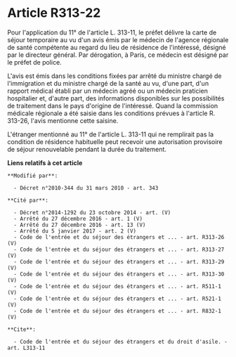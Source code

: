# Article R313-22

Pour l'application du 11° de l'article L. 313-11, le préfet délivre la carte de séjour temporaire au vu d'un avis émis par le
médecin de l'agence régionale de santé compétente au regard du lieu de résidence de l'intéressé, désigné par le directeur
général. Par dérogation, à Paris, ce médecin est désigné par le préfet de police. 

L'avis est émis dans les conditions fixées par arrêté du ministre chargé de l'immigration et du ministre chargé de la santé
au vu, d'une part, d'un rapport médical établi par un médecin agréé ou un médecin praticien hospitalier et, d'autre part, des
informations disponibles sur les possibilités de traitement dans le pays d'origine de l'intéressé. Quand la commission
médicale régionale a été saisie dans les conditions prévues à l'article R. 313-26, l'avis mentionne cette saisine.

L'étranger mentionné au 11° de l'article L. 313-11 qui ne remplirait pas la condition de résidence habituelle peut recevoir
une autorisation provisoire de séjour renouvelable pendant la durée du traitement.

**Liens relatifs à cet article**

	**Modifié par**:

	  - Décret n°2010-344 du 31 mars 2010 - art. 343

	**Cité par**:

	  - Décret n°2014-1292 du 23 octobre 2014 - art. (V)
	  - Arrêté du 27 décembre 2016 - art. 1 (V)
	  - Arrêté du 27 décembre 2016 - art. 13 (V)
	  - Arrêté du 5 janvier 2017 - art. 2 (V)
	  - Code de l'entrée et du séjour des étrangers et ... - art. R313-26 (V)
	  - Code de l'entrée et du séjour des étrangers et ... - art. R313-27 (V)
	  - Code de l'entrée et du séjour des étrangers et ... - art. R313-29 (V)
	  - Code de l'entrée et du séjour des étrangers et ... - art. R313-30 (V)
	  - Code de l'entrée et du séjour des étrangers et ... - art. R511-1 (V)
	  - Code de l'entrée et du séjour des étrangers et ... - art. R521-1 (V)
	  - Code de l'entrée et du séjour des étrangers et ... - art. R832-1 (V)

	**Cite**:

	  - Code de l'entrée et du séjour des étrangers et du droit d'asile. - art. L313-11
